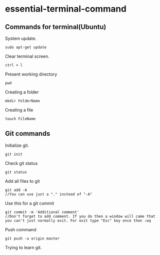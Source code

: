 # essential-terminal-command


## Commands for terminal(Ubuntu)
System update.
```
sudo apt-get update
```
Clear terminal screen.
```
ctrl + l
```
Present working directory
```
pwd
```
Creating a folder
```
mkdir FolderName
```
Creating a file
```
touch FileName
```

## Git commands
Initialize git.
```
git init
```
Check git status
```
git status
```
Add all files to git
```
git add -A
//You can use just a "." instead of "-A"
```
Use this for a git commit 
```
git commit -m 'Additional comment'
//Don't forget to add comment. If you do then a window will came that you can't just normally exit. For exit type "Esc" key once then :wq 
```
Push command
```
git push -u origin master
```






Trying to learn git.